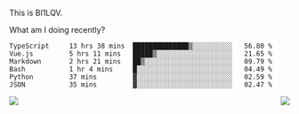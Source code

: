 This is BI1LQV.

What am I doing recently?

<!--START_SECTION:waka-->

```text
TypeScript     13 hrs 38 mins  ██████████████▒░░░░░░░░░░   56.80 %
Vue.js         5 hrs 11 mins   █████▒░░░░░░░░░░░░░░░░░░░   21.65 %
Markdown       2 hrs 21 mins   ██▒░░░░░░░░░░░░░░░░░░░░░░   09.79 %
Bash           1 hr 4 mins     █░░░░░░░░░░░░░░░░░░░░░░░░   04.49 %
Python         37 mins         ▓░░░░░░░░░░░░░░░░░░░░░░░░   02.59 %
JSON           35 mins         ▓░░░░░░░░░░░░░░░░░░░░░░░░   02.47 %
```

<!--END_SECTION:waka-->
<img align="right" src="https://github-readme-stats.vercel.app/api?username=bi1lqv&show_icons=true&count_private=true">

<img src="https://metrics.lecoq.io/bi1lqv?template=classic&base.activity=0&base.community=0&base.repositories=0&base.metadata=0&isocalendar=1&base=header%2C%20activity%2C%20community%2C%20repositories%2C%20metadata&base.indepth=false&base.hireable=false&isocalendar=false&isocalendar.duration=full-year&config.timezone=Asia%2FShanghai">
